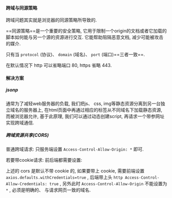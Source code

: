 #### 跨域与同源策略

跨域问题其实就是浏览器的同源策略所导致的.

==同源策略==是一个重要的安全策略, 它用于限制一个origin的文档或者它加载的脚本如何能与另一个源的资源进行交互. 它能帮助阻隔恶意文档, 减少可能被攻击的媒介.

只有当 `protocol` (协议)、 `domain` (域名)、 `port` (端口)==三者一致==.

在默认情况下 http 可以省略端口 80, https 省略 443.

#### 解决方案

##### jsonp

通常为了减轻web服务器的负载, 我们把js、 css, img等静态资源分离到另一台独立域名的服务器上, 在html页面中再通过相应的标签从不同域名下加载静态资源, 而被浏览器允许, 基于此原理, 我们可以通过动态创建script, 再请求一个带参网址实现跨域通信.

##### 跨域资源共享(CORS)

普通跨域请求: 只服务端设置 `Access-Control-Allow-Origin: *` 即可.

若要带cookie请求: 前后端都需要设置:

上述的 cors 是默认不带 cookie 的, 如果要带上 cookie, 需要前端设置 `axios.defaults.withCredentials=true` , 后端带上头 `http Access-Control-Allow-Credentials: true` , 另外此时 `Access-Control-Allow-Origin` 不能设置为 `*` , 必须是明确的、 与请求网页一致的域名.

